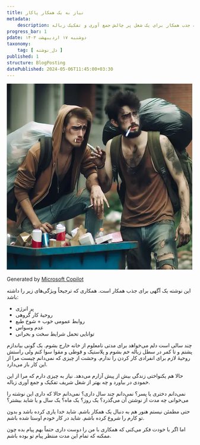 ```yaml
---
title: نیاز به یک همکار پاکار
metadata: 
    description: اطلاعیه جذب همکار برای یک شغل پر چالش جمع آوری و تفکیک زباله
progress_bar: 1
pdate: دوشنبه ۱۷ اردیبهشت ۱۴۰۳
taxonomy:
    tag: [ دل_نوشته ]
published: 1
structure: BlogPosting
datePublished: 2024-05-06T11:45:00+03:30
---
```

![ تصویری از مادری مهربان که فرزند پسرش را در آغوش کشیده است ](153040e5-2957-4a02-ab68-894d92d2ba49.webp?classes=center&loading=lazy)
<div class="align-center">
Generated by <a href="https://www.bing.com/images/create/a-dirty-young-man-with-his-dirty-friend-who-smoke-/1-66387e972e3c402daedb99755b46d8f4?id=tKn66bbhybG5S7zVipj9wg%3D%3D&view=detailv2&idpp=genimg&noidpclose=1&thId=OIG3.2tfmYr4.KezvMsuMluSD&FORM=SYDBIC&ssp=1&safesearch=moderate&setlang=en&cc=XL&PC=SANSAAND">Microsoft Copilot</a>
</div>

این نوشته یک آگهی برای جذب همکار است. همکاری که ترجیحاً ویژگی‌های زیر را داشته باشد:

- پر انرژی
- روحیهٔ کار گروهی
- روابط عمومی خوب + شوخ طبع
- عدم وسواس
- توانایی تحمل شرایط سخت و بحرانی

چند سالی است دلم می‌خواهد برای مدتی نامعلوم از خانه خارج بشوم. یک گونی بیاندازم پشتم و تا کمر در سطل زباله خم بشوم و پلاستیک و قوطی و مقوا سوا کنم ولی راستش روحیهٔ لازم برای انفرادی کار کردن را ندارم. وحشت از چیزی که نمی‌دانم چیست مرا از این کار باز می‌دارد.

حالا هم یکنواختی زندگی بیش از پیش آزارم می‌دهد. نیاز به چیزی دارم که مرا از این خمودی در بیاورد و چه بهتر از شغل شریف تفکیک و جمع آوری زباله.

نمی‌دانم دختری یا پسر؟ نمی‌دانم چند سال داری؟ نمی‌دانم حالا که داری این نوشته را می‌خوانی چه مدت از نوشتن آن می‌گذرد؟ یک روز؟ یک ماه؟ یک سال و یا شاید بیشتر؟

حتی مطمئن نیستم هنور هم به دنبال یک همکار باشم. شاید خدا یاری کرده باشد و بدون تو کارم را شروع کرده باشم. شاید در کار خودم اوستا شده باشم.

اما اگر با خودت فکر می‌کنی که همکاری با من را دوست داری حتماً بهم پیام بده چون ممکنه که تمام این مدت منتظر پیام تو بوده باشم.
